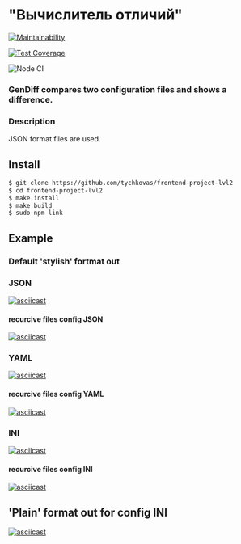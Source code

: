 # "Вычислитель отличий"
[![Maintainability](https://api.codeclimate.com/v1/badges/9bea08fa6ac93b2fd866/maintainability)](https://codeclimate.com/github/tychkovas/frontend-project-lvl2/maintainability) 

[![Test Coverage](https://api.codeclimate.com/v1/badges/9bea08fa6ac93b2fd866/test_coverage)](https://codeclimate.com/github/tychkovas/frontend-project-lvl2/test_coverage)

![Node CI](https://github.com/tychkovas/frontend-project-lvl2/workflows/Node.js%20CI/badge.svg)

### GenDiff compares two configuration files and shows a difference.

### Description
JSON format files are used.

## Install

```sh
$ git clone https://github.com/tychkovas/frontend-project-lvl2
$ cd frontend-project-lvl2
$ make install
$ make build
$ sudo npm link
```

## Example 
### Default 'stylish' fortmat out
### JSON
[![asciicast](https://asciinema.org/a/329147.svg)](https://asciinema.org/a/329147)
#### recurcive files config JSON
[![asciicast](https://asciinema.org/a/333717.svg)](https://asciinema.org/a/333717)

### YAML
[![asciicast](https://asciinema.org/a/O2MamekoBKa00LoJ7zCOn9eBE.svg)](https://asciinema.org/a/O2MamekoBKa00LoJ7zCOn9eBE)
#### recurcive files config YAML
[![asciicast](https://asciinema.org/a/333719.svg)](https://asciinema.org/a/333719)

### INI
[![asciicast](https://asciinema.org/a/332658.svg)](https://asciinema.org/a/332658)
#### recurcive files config INI
[![asciicast](https://asciinema.org/a/333720.svg)](https://asciinema.org/a/333720)

## 'Plain' format out for config INI
[![asciicast](https://asciinema.org/a/333948.svg)](https://asciinema.org/a/333948)
